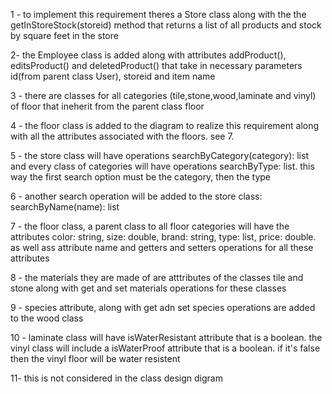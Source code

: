 1 - to implement this requirement theres a Store class along with the the getInStoreStock(storeid) method that returns a list of all products and stock by square feet in the store

2-  the Employee class is added along with attributes addProduct(), editsProduct() and deletedProduct() that take in necessary parameters id(from parent class User), storeid and item name

3 - there are classes for all categories (tile,stone,wood,laminate and vinyl) of floor that ineherit from the parent class floor

4 - the floor class is added to the diagram to realize this requirement along with all the attributes associated with the floors. see 7.


5 -  the store class will have operations searchByCategory(category): list and every class of categories will have operations searchByType: list. this way the first search option must be the category, then the type

6 - another search operation will be added to the store class: searchByName(name): list

7 - the floor class, a parent class to all floor categories will have the attributes color: string, size: double, brand: string, type: list, price: double. as well ass attribute name and getters and setters operations for all these attributes

8 - the materials they are made of are atttributes of the classes tile and stone along with get and set materials operations for these classes

9 - species attribute, along with get adn set species operations are added to the wood class

10 - laminate class will have isWaterResistant attribute that is a boolean. the vinyl class will include a isWaterProof attribute that is a boolean. if it's false then the vinyl floor will be water resistent

11- this is not considered in the class design digram
